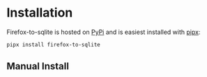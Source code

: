# Installation

Firefox-to-sqlite is hosted on [PyPi](https://pypi.org) and is easiest installed with [pipx](https://pipx.pypa.io/stable/):

```sh
pipx install firefox-to-sqlite
```

## Manual Install
